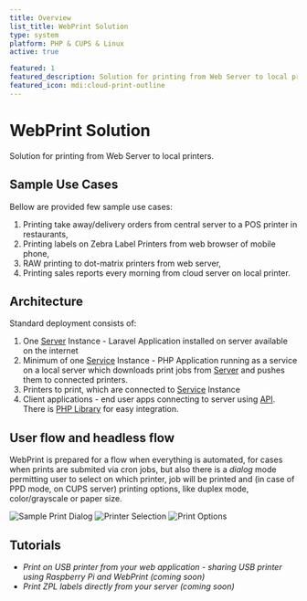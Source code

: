 ```yaml
---
title: Overview
list_title: WebPrint Solution
type: system
platform: PHP & CUPS & Linux
active: true

featured: 1
featured_description: Solution for printing from Web Server to local printers
featured_icon: mdi:cloud-print-outline
---
```


# WebPrint Solution

Solution for printing from Web Server to local printers.

## Sample Use Cases

Bellow are provided few sample use cases:

1. Printing take away/delivery orders from central server to a POS printer in restaurants,
2. Printing labels on Zebra Label Printers from web browser of mobile phone,
3. RAW printing to dot-matrix printers from web server,
4. Printing sales reports every morning from cloud server on local printer.

## Architecture

Standard deployment consists of:

1. One [Server](/systems/webprint/server) Instance - Laravel Application installed on server available on the internet
2. Minimum of one [Service](/systems/webprint/service) Instance - PHP Application running as a service on a local server which downloads print jobs from [Server](/systems/webprint/server) and pushes them to connected printers.
3. Printers to print, which are connected to [Service](/systems/webprint/service) Instance
4. Client applications - end user apps connecting to server using [API](/systems/webprint/api). There is [PHP Library](/libraries/webprint-client) for easy integration.

## User flow and headless flow

WebPrint is prepared for a flow when everything is automated,
for cases when prints are submited via cron jobs,
but also there is a _dialog_ mode permitting user to select on which printer,
job will be printed and (in case of PPD mode, on CUPS server) printing options,
like duplex mode, color/grayscale or paper size.

![Sample Print Dialog](/systems/webprint/dialog.png)
![Printer Selection](/systems/webprint/dialog-printer-selection.png)
![Print Options](/systems/webprint/dialog-printer-options.png)

## Tutorials

- _Print on USB printer from your web application - sharing USB printer using Raspberry Pi and WebPrint (coming soon)_
- _Print ZPL labels directly from your server (coming soon)_
